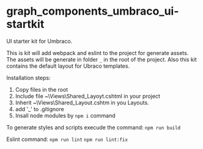 # graph_components_umbraco_ui-startkit

UI starter kit for Umbraco.

This is kit will add webpack and eslint to the project for generate assets. 
The assets will be generate in folder `_` in the root of the project.
Also this kit contains the default layout for Ubraco templates.

Installation steps:
1. Copy files in the root
2. Include file ~\Views\Shared\_Layoyt.cshtml in your project
3. Inherit ~\Views\Shared\_Layout.cshtm in you Layouts.
4. add '_' to .gitignore
5. Insall node modules by `npm i` command

To generate styles and scripts execude the command:
`npm run build`

Eslint command:
`npm run lint`
`npm run lint:fix`
